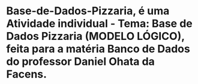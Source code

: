 # Base-de-Dados-Pizzaria, é uma Atividade individual - Tema: Base de Dados Pizzaria (MODELO LÓGICO), feita para a matéria Banco de Dados do professor Daniel Ohata da Facens.
